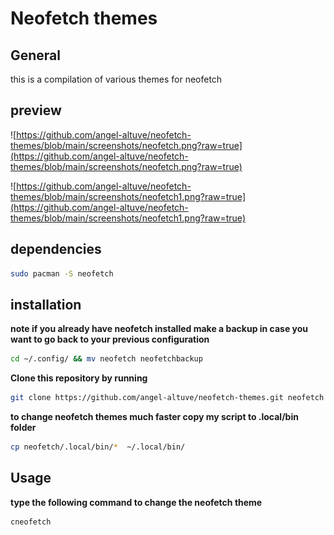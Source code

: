 #  Neofetch themes
## General
this is a compilation of various themes for neofetch

## preview 

![https://github.com/angel-altuve/neofetch-themes/blob/main/screenshots/neofetch.png?raw=true](https://github.com/angel-altuve/neofetch-themes/blob/main/screenshots/neofetch.png?raw=true)

![https://github.com/angel-altuve/neofetch-themes/blob/main/screenshots/neofetch1.png?raw=true](https://github.com/angel-altuve/neofetch-themes/blob/main/screenshots/neofetch1.png?raw=true)

## dependencies

```bash
sudo pacman -S neofetch
```

## installation

**note if you already have neofetch installed make a backup in case you want to go back to your previous configuration**


``` bash
cd ~/.config/ && mv neofetch neofetchbackup
```

**Clone this repository by running**

``` bash
git clone https://github.com/angel-altuve/neofetch-themes.git neofetch
```

**to change neofetch themes much faster copy my script to .local/bin folder**

``` bash
cp neofetch/.local/bin/*  ~/.local/bin/
```

## Usage
**type the following command to change the neofetch theme**
``` bash
cneofetch
```
